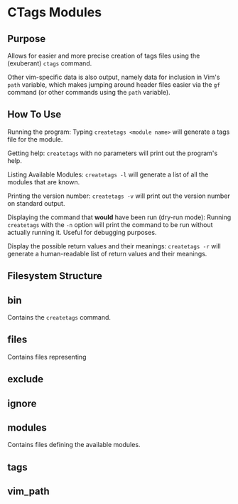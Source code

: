 CTags Modules
=============

## Purpose
Allows for easier and more precise creation of tags files using the (exuberant) `ctags` command.

Other vim-specific data is also output, namely data for inclusion in Vim's `path` variable, which makes
jumping around header files easier via the `gf` command (or other commands using the `path` variable).

## How To Use
Running the program: Typing `createtags <module name>` will generate a tags file for the module.

Getting help: `createtags` with no parameters will print out the program's help.

Listing Available Modules: `createtags -l` will generate a list of all the modules that are known.

Printing the version number: `createtags -v` will print out the version number on standard output.

Displaying the command that **would** have been run (dry-run mode): Running `createtags` with the `-n` option
will print the command to be run without actually running it.  Useful for debugging purposes.

Display the possible return values and their meanings: `createtags -r` will generate a human-readable list of return values and their meanings.

## Filesystem Structure
bin
---
Contains the `createtags` command.

files
---
Contains files representing 

exclude
---

ignore
---

modules
---
Contains files defining the available modules.

tags
---

vim_path
---
